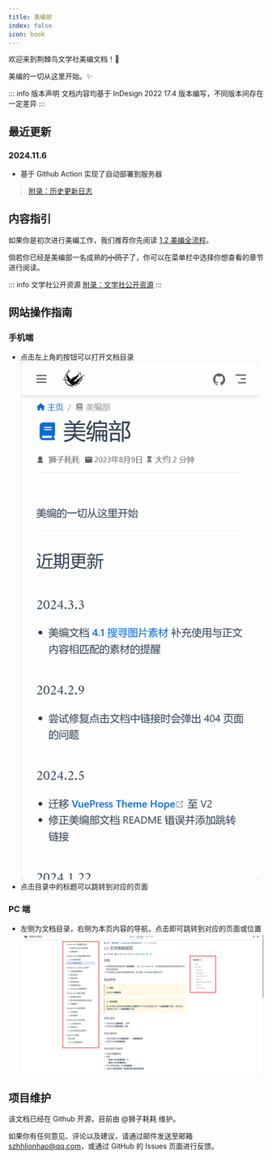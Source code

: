 ```yaml
---
title: 美编部
index: false
icon: book
---
```


欢迎来到荆棘鸟文学社美编文档！🎉

美编的一切从这里开始。✨

::: info 版本声明
文档内容均基于 InDesign 2022 17.4 版本编写，不同版本间存在一定差异
:::

## 最近更新
### 2024.11.6
- 基于 Github Action 实现了自动部署到服务器

> [附录：历史更新日志](Appendix/changelog.md)

## 内容指引
如果你是初次进行美编工作，我们推荐你先阅读 [1.2 美编全流程](ChapterNo1/1.2.md)。

倘若你已经是美编部一名成熟的~~小鸽子~~了，你可以在菜单栏中选择你想查看的章节进行阅读。

::: info 文学社公开资源
[附录：文学社公开资源](Appendix/resource.md)
:::

## 网站操作指南
### 手机端
- 点击左上角的按钮可以打开文档目录![](assets/recording.gif)
- 点击目录中的标题可以跳转到对应的页面

### PC 端
- 左侧为文档目录，右侧为本页内容的导航，点击即可跳转到对应的页面或位置![](assets/image/README-1710520319220.jpeg)

## 项目维护
该文档已经在 Github 开源，目前由 @狮子耗耗 维护。

如果你有任何意见、评论以及建议，请通过邮件发送至邮箱 [szhhlionhao@qq.com](mailto:szhhlionhao@qq.com)，或通过 GitHub 的 Issues 页面进行反馈。
